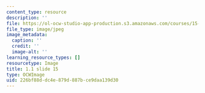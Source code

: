 ```yaml
---
content_type: resource
description: ''
file: https://ol-ocw-studio-app-production.s3.amazonaws.com/courses/15-s21-nuts-and-bolts-of-business-plans-january-iap-2014/226bf88ddc4e879d887bce9daa139d30_Slide15.JPG
file_type: image/jpeg
image_metadata:
  caption: ''
  credit: ''
  image-alt: ''
learning_resource_types: []
resourcetype: Image
title: 1.1 slide 15
type: OCWImage
uid: 226bf88d-dc4e-879d-887b-ce9daa139d30
---
```

